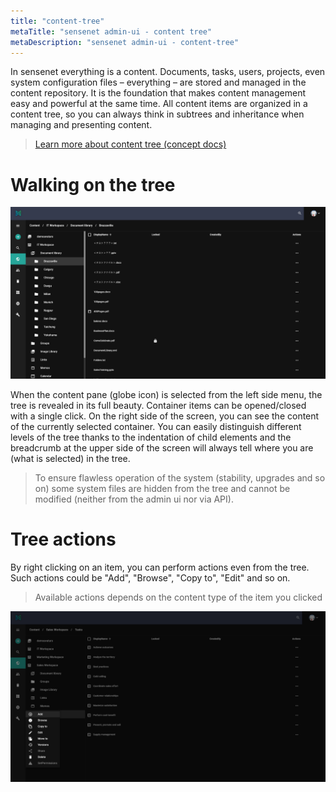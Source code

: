 ```yaml
---
title: "content-tree"
metaTitle: "sensenet admin-ui - content tree"
metaDescription: "sensenet admin-ui - content-tree"
---
```


In sensenet everything is a content. Documents, tasks, users, projects, even system configuration files – everything – are stored and managed in the content repository. It is the foundation that makes content management easy and powerful at the same time. All content items are organized in a content tree, so you can always think in subtrees and inheritance when managing and presenting content.

> [Learn more about content tree (concept docs)](/content/concepts/basics/02-content-tree)

# Walking on the tree

![tree](/content/guides/img/content-tree.png)

When the content pane (globe icon) is selected from the left side menu, the tree is revealed in its full beauty. Container items can be opened/closed with a single click. On the right side of the screen, you can see the content of the currently selected container. You can easily distinguish different levels of the tree thanks to the indentation of child elements and the breadcrumb at the upper side of the screen will always tell where you are (what is selected) in the tree. 

> To ensure flawless operation of the system (stability, upgrades and so on) some system files are hidden from the tree and cannot be modified (neither from the admin ui nor via API).

# Tree actions

By right clicking on an item, you can perform actions even from the tree.
Such actions could be "Add", "Browse", "Copy to", "Edit" and so on. 

> Available actions depends on the content type of the item you clicked

![tree_options](/content/guides/img/content-tree_options.png)
